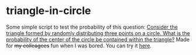 # triangle-in-circle
Some simple script to test the probability of this question: [Consider the triangle formed by randomly distributing three points on a
circle. What is the probability of the center of the circle be contained within the
triangle?](https://math.stackexchange.com/questions/268635/what-is-the-probability-that-the-center-of-the-circle-is-contained-within-the-tr)
Made for ~~my colleagees~~ fun  when I was bored. You can try it [here](https://pyrooka.github.io/triangle-in-circle/index.html).
